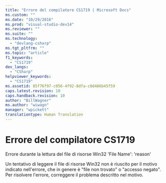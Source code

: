 ```yaml
---
title: "Errore del compilatore CS1719 | Microsoft Docs"
ms.custom: ""
ms.date: "10/29/2016"
ms.prod: "visual-studio-dev14"
ms.reviewer: ""
ms.suite: ""
ms.technology: 
  - "devlang-csharp"
ms.tgt_pltfrm: ""
ms.topic: "article"
f1_keywords: 
  - "CS1719"
dev_langs: 
  - "CSharp"
helpviewer_keywords: 
  - "CS1719"
ms.assetid: 85f76f97-c056-4f92-8dfa-c0d486b45f59
caps.latest.revision: 10
caps.handback.revision: 10
author: "BillWagner"
ms.author: "wiwagn"
manager: "wpickett"
translationtype: Human Translation
---
```

# Errore del compilatore CS1719
Errore durante la lettura del file di risorse Win32 'File Name': 'reason'  
  
 Un tentativo di leggere il file di risorse Win32 non è riuscito per il motivo indicato nell'errore, che in genere è "file non trovato" o "accesso negato". Per risolvere l'errore, correggere il problema descritto nel motivo.